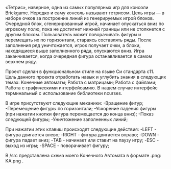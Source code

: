 «Тетрис», наверное, одна из самых популярных игр для консоли Brickgame. Нередко и саму консоль называют тетрисом. Цель игры — в наборе очков за построение линий из генерируемых игрой блоков. Очередной блок, сгенерированный игрой, начинает опускаться вниз по игровому полю, пока не достигнет нижней границы или не столкнется с другим блоком. Пользователь может поворачивать фигуры и перемещать их по горизонтали, стараясь составлять ряды. После заполнения ряд уничтожается, игрок получает очки, а блоки, находящиеся выше заполненного ряда, опускаются вниз. Игра заканчивается, когда очередная фигура останавливается в самом верхнем ряду.

Проект сделан в функциональном стиле на языке Си стандарта с11. Цель данного проекта отработать навык и углубить знания в следующих темах:
Конечные автоматы;
Работа с матрицами;
Работа с файлами;
Работа с графическими интерфейсамию. В нашем случае интерфейс терминальный с использование библиотеки ncurses.

В игре присутствуют следующие механики:
-Вращение фигур;
-Перемещение фигуры по горизонтали;
-Ускорение падения фигуры (при нажатии кнопки фигура перемещается до конца вниз);
-Показ следующей фигуры;
-Уничтожение заполненных линий;

При нажатии этих клавиш происходят следующие действия:
-LEFT - фигура двигается влево;
-RIGHT - фигура двигается вправо;
-DOWN - фигура падает вниз;
-TAB - начинает или ставит на паузу игру;
-ESC - выход из игры;
-SPACE - поворачивает фигуру;

В /src представлена схема моего  Конечного Автомата  в формате .png: KA.png .